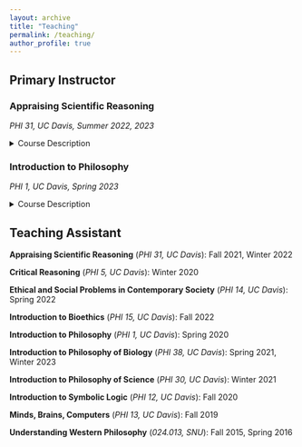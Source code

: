 ```yaml
---
layout: archive
title: "Teaching"
permalink: /teaching/
author_profile: true
---
```


## Primary Instructor

### Appraising Scientific Reasoning

_PHI 31, UC Davis, Summer 2022, 2023_

<details>
<summary>Course Description</summary>
  
<blockquote>
Science is in every corner of our daily lives, but how do we approach it? Modern science is so vast that even scientists can master only a fraction of the body of scientific knowledge. We can study scientific knowledge, but at the same time, we can also ask how science  works, or more specifically, how scientists reason. This course will provide an introduction to reasoning in science, which some refer to as ‘the scientific method.’ The specific questions we will ask include the following: What makes science so significant? What types of reasoning are valid? How does society impact science? To this end, we will delve deep into key concepts in scientific reasoning such as ‘experimentation’, ‘big data’, ‘deduction’, ‘fallacy’, ‘variable’, ‘causation’, ‘scientific theory’, etc. The learning objectives include developing basic scientific literacy and your abilities to: understand how reasoning in modern science works; critically approach new scientific works as a non-specialist; understand the historical, philosophical, and social background of scientific reasoning; express your ideas through critical writing that engages with science and its methodology.
  
 </blockquote>
  
</details>

### Introduction to Philosophy

_PHI 1, UC Davis, Spring 2023_

<details>
<summary>Course Description</summary>
  
<blockquote>
This course offers a thematic introduction to philosophy; we will go through various fundamental philosophical topics, such as knowledge, mind, self, reality, race, morality, and the meaning of life. The objective of this course is not to _tell_ you the definitive answers to philosophical questions. Instead, we aim to equip you with the necessary _tools_ to navigate through philosophical questions independently. The learning objectives of this course thus include developing abilities to: understand basic philosophical concepts and apply them in concrete situations; analyze the basic arguments in some main areas of philosophy and critically assess them; reflect on your philosophical views and present your own philosophical argument; express your ideas through critical writing that engages with philosophical materials.
  
 </blockquote>
  
</details>

## Teaching Assistant 

**Appraising Scientific Reasoning** (_PHI 31, UC Davis_): Fall 2021, Winter 2022

**Critical Reasoning** (_PHI 5, UC Davis_): Winter 2020

**Ethical and Social Problems in Contemporary Society** (_PHI 14, UC Davis_): Spring 2022

**Introduction to Bioethics** (_PHI 15, UC Davis_): Fall 2022

**Introduction to Philosophy** (_PHI 1, UC Davis_): Spring 2020

**Introduction to Philosophy of Biology** (_PHI 38, UC Davis_): Spring 2021, Winter 2023

**Introduction to Philosophy of Science** (_PHI 30, UC Davis_): Winter 2021

**Introduction to Symbolic Logic** (_PHI 12, UC Davis_): Fall 2020

**Minds, Brains, Computers** (_PHI 13, UC Davis_): Fall 2019

**Understanding Western Philosophy** (_024.013, SNU_): Fall 2015, Spring 2016








<!--
{% include base_path %}

{% for post in site.teaching reversed %}
  {% include archive-single.html %}
{% endfor %}
-->
